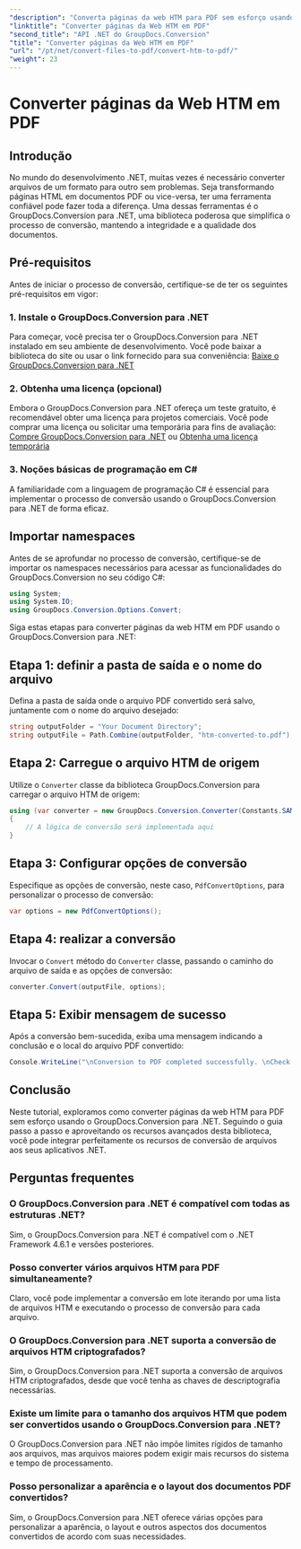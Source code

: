 ```yaml
---
"description": "Converta páginas da web HTM para PDF sem esforço usando o GroupDocs.Conversion para .NET. Siga nosso guia passo a passo para uma integração perfeita com seus aplicativos .NET."
"linktitle": "Converter páginas da Web HTM em PDF"
"second_title": "API .NET do GroupDocs.Conversion"
"title": "Converter páginas da Web HTM em PDF"
"url": "/pt/net/convert-files-to-pdf/convert-htm-to-pdf/"
"weight": 23
---
```


# Converter páginas da Web HTM em PDF

## Introdução
No mundo do desenvolvimento .NET, muitas vezes é necessário converter arquivos de um formato para outro sem problemas. Seja transformando páginas HTML em documentos PDF ou vice-versa, ter uma ferramenta confiável pode fazer toda a diferença. Uma dessas ferramentas é o GroupDocs.Conversion para .NET, uma biblioteca poderosa que simplifica o processo de conversão, mantendo a integridade e a qualidade dos documentos.
## Pré-requisitos
Antes de iniciar o processo de conversão, certifique-se de ter os seguintes pré-requisitos em vigor:
### 1. Instale o GroupDocs.Conversion para .NET
Para começar, você precisa ter o GroupDocs.Conversion para .NET instalado em seu ambiente de desenvolvimento. Você pode baixar a biblioteca do site ou usar o link fornecido para sua conveniência: [Baixe o GroupDocs.Conversion para .NET](https://releases.groupdocs.com/conversion/net/)
### 2. Obtenha uma licença (opcional)
Embora o GroupDocs.Conversion para .NET ofereça um teste gratuito, é recomendável obter uma licença para projetos comerciais. Você pode comprar uma licença ou solicitar uma temporária para fins de avaliação: [Compre GroupDocs.Conversion para .NET](https://purchase.groupdocs.com/buy) ou [Obtenha uma licença temporária](https://purchase.groupdocs.com/temporary-license/)
### 3. Noções básicas de programação em C#
A familiaridade com a linguagem de programação C# é essencial para implementar o processo de conversão usando o GroupDocs.Conversion para .NET de forma eficaz.

## Importar namespaces
Antes de se aprofundar no processo de conversão, certifique-se de importar os namespaces necessários para acessar as funcionalidades do GroupDocs.Conversion no seu código C#:
```csharp
using System;
using System.IO;
using GroupDocs.Conversion.Options.Convert;
```

Siga estas etapas para converter páginas da web HTM em PDF usando o GroupDocs.Conversion para .NET:
## Etapa 1: definir a pasta de saída e o nome do arquivo
Defina a pasta de saída onde o arquivo PDF convertido será salvo, juntamente com o nome do arquivo desejado:
```csharp
string outputFolder = "Your Document Directory";
string outputFile = Path.Combine(outputFolder, "htm-converted-to.pdf");
```
## Etapa 2: Carregue o arquivo HTM de origem
Utilize o `Converter` classe da biblioteca GroupDocs.Conversion para carregar o arquivo HTM de origem:
```csharp
using (var converter = new GroupDocs.Conversion.Converter(Constants.SAMPLE_HTM))
{
    // A lógica de conversão será implementada aqui
}
```
## Etapa 3: Configurar opções de conversão
Especifique as opções de conversão, neste caso, `PdfConvertOptions`, para personalizar o processo de conversão:
```csharp
var options = new PdfConvertOptions();
```
## Etapa 4: realizar a conversão
Invocar o `Convert` método do `Converter` classe, passando o caminho do arquivo de saída e as opções de conversão:
```csharp
converter.Convert(outputFile, options);
```
## Etapa 5: Exibir mensagem de sucesso
Após a conversão bem-sucedida, exiba uma mensagem indicando a conclusão e o local do arquivo PDF convertido:
```csharp
Console.WriteLine("\nConversion to PDF completed successfully. \nCheck output in {0}", outputFolder);
```

## Conclusão
Neste tutorial, exploramos como converter páginas da web HTM para PDF sem esforço usando o GroupDocs.Conversion para .NET. Seguindo o guia passo a passo e aproveitando os recursos avançados desta biblioteca, você pode integrar perfeitamente os recursos de conversão de arquivos aos seus aplicativos .NET.
## Perguntas frequentes
### O GroupDocs.Conversion para .NET é compatível com todas as estruturas .NET?
Sim, o GroupDocs.Conversion para .NET é compatível com o .NET Framework 4.6.1 e versões posteriores.
### Posso converter vários arquivos HTM para PDF simultaneamente?
Claro, você pode implementar a conversão em lote iterando por uma lista de arquivos HTM e executando o processo de conversão para cada arquivo.
### O GroupDocs.Conversion para .NET suporta a conversão de arquivos HTM criptografados?
Sim, o GroupDocs.Conversion para .NET suporta a conversão de arquivos HTM criptografados, desde que você tenha as chaves de descriptografia necessárias.
### Existe um limite para o tamanho dos arquivos HTM que podem ser convertidos usando o GroupDocs.Conversion para .NET?
O GroupDocs.Conversion para .NET não impõe limites rígidos de tamanho aos arquivos, mas arquivos maiores podem exigir mais recursos do sistema e tempo de processamento.
### Posso personalizar a aparência e o layout dos documentos PDF convertidos?
Sim, o GroupDocs.Conversion para .NET oferece várias opções para personalizar a aparência, o layout e outros aspectos dos documentos convertidos de acordo com suas necessidades.